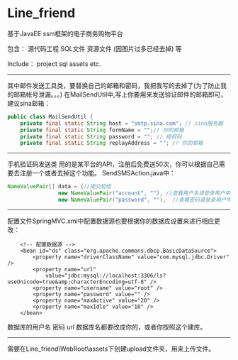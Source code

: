 # Line_friend
基于JavaEE ssm框架的电子商务购物平台

包含：
源代码工程
SQL文件
资源文件 (因图片过多已经去掉)
等

Include：
project
sql
assets 
etc.

------

其中邮件发送工具类，要替换自己的邮箱和密码，我把我写的去掉了(为了防止我的邮箱帐号泄漏。。。)
在MailSendUtil中,写上你要用来发送验证邮件的邮箱即可，建议sina邮箱：
```java
public class MailSendUtil {
	private final static String host = "smtp.sina.com"; // sina服务器
	private final static String formName = "";// 你的邮箱
	private final static String password = ""; // 授权码
	private final static String replayAddress = ""; // 你的邮箱
```

-----

手机验证码发送类 用的是某平台的API，注册后免费送50次，你可以根据自己需要去注册一个或者去掉这个功能。
SendSMSAction.java中：
```java
NameValuePair[] data = {//提交短信
			    new NameValuePair("account", ""), //查看用户名请登录用户中心->验证码、通知短信->帐户及签名设置->APIID
			    new NameValuePair("password", ""),  //查看密码请登录用户中心->验证码、通知短信->帐户及签名设置->APIKEY
```

-----

配置文件SpringMVC.xml中配置数据源也要根据你的数据库设置来进行相应更改：
```
	<!-- 配置数据源 -->
	<bean id="ds" class="org.apache.commons.dbcp.BasicDataSource">
		<property name="driverClassName" value="com.mysql.jdbc.Driver" />
		<property name="url"
			value="jdbc:mysql://localhost:3306/ls?useUnicode=true&amp;characterEncoding=utf-8" />
		<property name="username" value="root" />
		<property name="password" value="" />
		<property name="maxActive" value="20" />
		<property name="maxIdle" value="10" />
	</bean>
```
数据库的用户名 密码 url 数据库名都要改成你的，或者你按照这个建库。

----

需要在Line_friend\WebRoot\assets下创建upload文件夹，用来上传文件。
